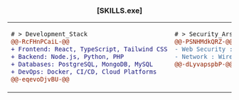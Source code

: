 <h3 align="center">[SKILLS.exe]</h3>



<table align="center">

<tr>

<td valign="top">

```diff
# > Development_Stack
@@-RcFHnPCaiL-@@
+ Frontend: React, TypeScript, Tailwind CSS
+ Backend: Node.js, Python, PHP
+ Databases: PostgreSQL, MongoDB, MySQL
+ DevOps: Docker, CI/CD, Cloud Platforms
@@-eqevoDjvBU-@@
```
</td>

<td valign="top">
  
```diff
# > Security_Arsenal
@@-PSNHMdkQRZ-@@
- Web Security : Nuclei, Burp
- Network : Wireshark
@@-dLyvapspbP-@@
```

</td>
</tr>
</table>
